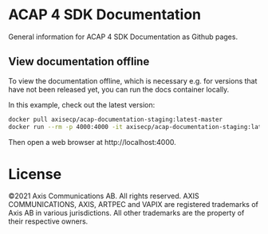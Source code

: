 # ACAP 4 SDK Documentation

General information for ACAP 4 SDK Documentation as Github pages.

## View documentation offline

To view the documentation offline, which is necessary e.g. for versions that have not been released yet, you can run the docs container locally.

In this example, check out the latest version:

```bash
docker pull axisecp/acap-documentation-staging:latest-master
docker run --rm -p 4000:4000 -it axisecp/acap-documentation-staging:latest-master jekyll serve
```

Then open a web browser at http://localhost:4000.

# License
&copy;2021 Axis Communications AB. All rights reserved. AXIS COMMUNICATIONS, AXIS, ARTPEC and VAPIX are registered trademarks of Axis AB in various jurisdictions. All other trademarks are the property of their respective owners.
